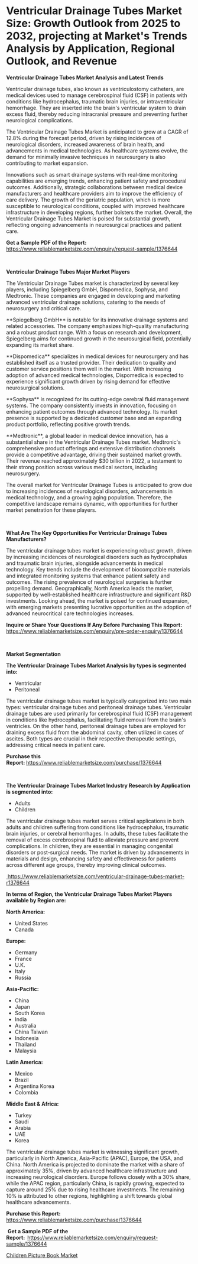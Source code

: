 <p><h1>Ventricular Drainage Tubes Market Size: Growth Outlook from 2025 to 2032, projecting at Market's Trends Analysis by Application, Regional Outlook, and Revenue</h1></p><p><strong>Ventricular Drainage Tubes Market Analysis and Latest Trends</strong></p>
<p><p>Ventricular drainage tubes, also known as ventriculostomy catheters, are medical devices used to manage cerebrospinal fluid (CSF) in patients with conditions like hydrocephalus, traumatic brain injuries, or intraventricular hemorrhage. They are inserted into the brain's ventricular system to drain excess fluid, thereby reducing intracranial pressure and preventing further neurological complications.</p><p>The Ventricular Drainage Tubes Market is anticipated to grow at a CAGR of 12.8% during the forecast period, driven by rising incidences of neurological disorders, increased awareness of brain health, and advancements in medical technologies. As healthcare systems evolve, the demand for minimally invasive techniques in neurosurgery is also contributing to market expansion. </p><p>Innovations such as smart drainage systems with real-time monitoring capabilities are emerging trends, enhancing patient safety and procedural outcomes. Additionally, strategic collaborations between medical device manufacturers and healthcare providers aim to improve the efficiency of care delivery. The growth of the geriatric population, which is more susceptible to neurological conditions, coupled with improved healthcare infrastructure in developing regions, further bolsters the market. Overall, the Ventricular Drainage Tubes Market is poised for substantial growth, reflecting ongoing advancements in neurosurgical practices and patient care.</p></p>
<p><strong>Get a Sample PDF of the Report:&nbsp;</strong> <a href="https://www.reliablemarketsize.com/enquiry/request-sample/1376644?utm_campaign=1879&utm_medium=2&utm_source=Github&utm_content=ia&utm_term=13012025&utm_id=ventricular-drainage-tubes">https://www.reliablemarketsize.com/enquiry/request-sample/1376644</a></p>
<p>&nbsp;</p>
<p><strong>Ventricular Drainage Tubes Major Market Players</strong></p>
<p><p>The Ventricular Drainage Tubes market is characterized by several key players, including Spiegelberg GmbH, Dispomedica, Sophysa, and Medtronic. These companies are engaged in developing and marketing advanced ventricular drainage solutions, catering to the needs of neurosurgery and critical care.</p><p>**Spiegelberg GmbH** is notable for its innovative drainage systems and related accessories. The company emphasizes high-quality manufacturing and a robust product range. With a focus on research and development, Spiegelberg aims for continued growth in the neurosurgical field, potentially expanding its market share.</p><p>**Dispomedica** specializes in medical devices for neurosurgery and has established itself as a trusted provider. Their dedication to quality and customer service positions them well in the market. With increasing adoption of advanced medical technologies, Dispomedica is expected to experience significant growth driven by rising demand for effective neurosurgical solutions.</p><p>**Sophysa** is recognized for its cutting-edge cerebral fluid management systems. The company consistently invests in innovation, focusing on enhancing patient outcomes through advanced technology. Its market presence is supported by a dedicated customer base and an expanding product portfolio, reflecting positive growth trends.</p><p>**Medtronic**, a global leader in medical device innovation, has a substantial share in the Ventricular Drainage Tubes market. Medtronic's comprehensive product offerings and extensive distribution channels provide a competitive advantage, driving their sustained market growth. Their revenue reached approximately $30 billion in 2022, a testament to their strong position across various medical sectors, including neurosurgery.</p><p>The overall market for Ventricular Drainage Tubes is anticipated to grow due to increasing incidences of neurological disorders, advancements in medical technology, and a growing aging population. Therefore, the competitive landscape remains dynamic, with opportunities for further market penetration for these players.</p></p>
<p>&nbsp;</p>
<p><strong>What Are The Key Opportunities For Ventricular Drainage Tubes Manufacturers?</strong></p>
<p><p>The ventricular drainage tubes market is experiencing robust growth, driven by increasing incidences of neurological disorders such as hydrocephalus and traumatic brain injuries, alongside advancements in medical technology. Key trends include the development of biocompatible materials and integrated monitoring systems that enhance patient safety and outcomes. The rising prevalence of neurological surgeries is further propelling demand. Geographically, North America leads the market, supported by well-established healthcare infrastructure and significant R&D investments. Looking ahead, the market is poised for continued expansion, with emerging markets presenting lucrative opportunities as the adoption of advanced neurocritical care technologies increases.</p></p>
<p><strong>Inquire or Share Your Questions If Any Before Purchasing This Report:</strong> <a href="https://www.reliablemarketsize.com/enquiry/pre-order-enquiry/1376644?utm_campaign=1879&utm_medium=2&utm_source=Github&utm_content=ia&utm_term=13012025&utm_id=ventricular-drainage-tubes">https://www.reliablemarketsize.com/enquiry/pre-order-enquiry/1376644</a></p>
<p>&nbsp;</p>
<p><strong>Market Segmentation</strong></p>
<p><strong>The Ventricular Drainage Tubes Market Analysis by types is segmented into:</strong></p>
<p><ul><li>Ventricular</li><li>Peritoneal</li></ul></p>
<p><p>The ventricular drainage tubes market is typically categorized into two main types: ventricular drainage tubes and peritoneal drainage tubes. Ventricular drainage tubes are used primarily for cerebrospinal fluid (CSF) management in conditions like hydrocephalus, facilitating fluid removal from the brain's ventricles. On the other hand, peritoneal drainage tubes are employed for draining excess fluid from the abdominal cavity, often utilized in cases of ascites. Both types are crucial in their respective therapeutic settings, addressing critical needs in patient care.</p></p>
<p><strong>Purchase this Report:&nbsp;</strong><a href="https://www.reliablemarketsize.com/purchase/1376644?utm_campaign=1879&utm_medium=2&utm_source=Github&utm_content=ia&utm_term=13012025&utm_id=ventricular-drainage-tubes">https://www.reliablemarketsize.com/purchase/1376644</a></p>
<p>&nbsp;</p>
<p><strong>The Ventricular Drainage Tubes Market Industry Research by Application is segmented into:</strong></p>
<p><ul><li>Adults</li><li>Children</li></ul></p>
<p><p>The ventricular drainage tubes market serves critical applications in both adults and children suffering from conditions like hydrocephalus, traumatic brain injuries, or cerebral hemorrhages. In adults, these tubes facilitate the removal of excess cerebrospinal fluid to alleviate pressure and prevent complications. In children, they are essential in managing congenital disorders or post-surgical needs. The market is driven by advancements in materials and design, enhancing safety and effectiveness for patients across different age groups, thereby improving clinical outcomes.</p></p>
<p><a href="https://www.reliablemarketsize.com/ventricular-drainage-tubes-market-r1376644?utm_campaign=1879&utm_medium=2&utm_source=Github&utm_content=ia&utm_term=13012025&utm_id=ventricular-drainage-tubes">&nbsp;https://www.reliablemarketsize.com/ventricular-drainage-tubes-market-r1376644</a></p>
<p><strong>In terms of Region, the Ventricular Drainage Tubes Market Players available by Region are:</strong></p>
<p>
    <p> <strong> North America: </strong>
        <ul>
            <li>United States</li>
            <li>Canada</li>
        </ul>
        </p> 
    <p> <strong> Europe: </strong>
        <ul>
            <li>Germany</li>
            <li>France</li>
            <li>U.K.</li>
            <li>Italy</li>
            <li>Russia</li>
        </ul>
        </p> 
    <p> <strong> Asia-Pacific: </strong>
        <ul>
            <li>China</li>
            <li>Japan</li>
            <li>South Korea</li>
            <li>India</li>
            <li>Australia</li>
            <li>China Taiwan</li>
            <li>Indonesia</li>
            <li>Thailand</li>
            <li>Malaysia</li>
        </ul>
        </p> 
    <p> <strong> Latin America: </strong>
        <ul>
            <li>Mexico</li>
            <li>Brazil</li>
            <li>Argentina Korea</li>
            <li>Colombia</li>
        </ul>
        </p> 
    <p> <strong> Middle East & Africa: </strong>
        <ul>
            <li>Turkey</li>
            <li>Saudi</li>
            <li>Arabia</li>
            <li>UAE</li>
            <li>Korea</li>
        </ul>
    </p>
    </p>
<p><p>The ventricular drainage tubes market is witnessing significant growth, particularly in North America, Asia-Pacific (APAC), Europe, the USA, and China. North America is projected to dominate the market with a share of approximately 35%, driven by advanced healthcare infrastructure and increasing neurological disorders. Europe follows closely with a 30% share, while the APAC region, particularly China, is rapidly growing, expected to capture around 25% due to rising healthcare investments. The remaining 10% is attributed to other regions, highlighting a shift towards global healthcare advancements.</p></p>
<p><strong>Purchase this Report: </strong><a href="https://www.reliablemarketsize.com/purchase/1376644?utm_campaign=1879&utm_medium=2&utm_source=Github&utm_content=ia&utm_term=13012025&utm_id=ventricular-drainage-tubes">https://www.reliablemarketsize.com/purchase/1376644</a></p>
<p>&nbsp;<strong>Get a Sample PDF of the Report:&nbsp;&nbsp;</strong><a href="https://www.reliablemarketsize.com/enquiry/request-sample/1376644?utm_campaign=1879&utm_medium=2&utm_source=Github&utm_content=ia&utm_term=13012025&utm_id=ventricular-drainage-tubes">https://www.reliablemarketsize.com/enquiry/request-sample/1376644</a></p>
<p><strong></strong></p>
<p><p><a href="https://github.com/FassouRP/Market-Research-Report-List-6/blob/main/children-picture-book-market.md?utm_campaign=1879&utm_medium=2&utm_source=Github&utm_content=ia&utm_term=13012025&utm_id=ventricular-drainage-tubes">Children Picture Book Market</a></p></p>